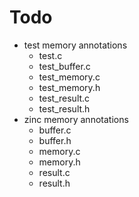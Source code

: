 # Todo
* test memory annotations
  * test.c
  * test_buffer.c
  * test_memory.c
  * test_memory.h
  * test_result.c
  * test_result.h
* zinc memory annotations
  * buffer.c
  * buffer.h
  * memory.c
  * memory.h
  * result.c
  * result.h